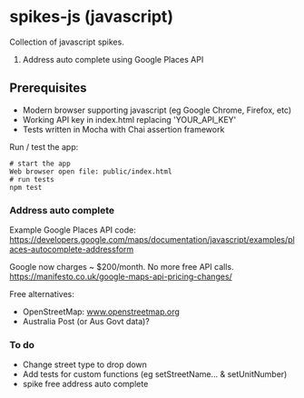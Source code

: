 # spikes-js (javascript)

Collection of javascript spikes.
1. Address auto complete using Google Places API

## Prerequisites
* Modern browser supporting javascript (eg Google Chrome, Firefox, etc)
* Working API key in index.html replacing 'YOUR_API_KEY'
* Tests written in Mocha with Chai assertion framework

Run / test the app:
```
# start the app
Web browser open file: public/index.html
# run tests
npm test
```

### Address auto complete

Example Google Places API code:
https://developers.google.com/maps/documentation/javascript/examples/places-autocomplete-addressform

Google now charges ~ $200/month.  No more free API calls.
https://manifesto.co.uk/google-maps-api-pricing-changes/

Free alternatives:
* OpenStreetMap: www.openstreetmap.org
* Australia Post (or Aus Govt data)?

### To do
* Change street type to drop down
* Add tests for custom functions (eg setStreetName... & setUnitNumber)
* spike free address auto complete